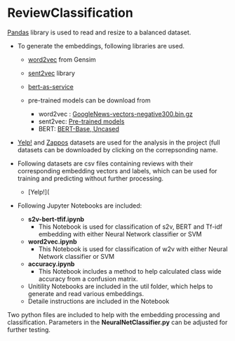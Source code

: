 # ReviewClassification

[Pandas](https://pandas.pydata.org/) library is used to read and resize to a balanced dataset.

* To generate the embeddings, following libraries are used.
  - [word2vec](https://radimrehurek.com/gensim/models/word2vec.html) from Gensim
  - [sent2vec](https://github.com/epfml/sent2vec) library
  - [bert-as-service](https://github.com/hanxiao/bert-as-service)
  
  - pre-trained models can be download from
    - word2vec : [GoogleNews-vectors-negative300.bin.gz](https://drive.google.com/file/d/0B7XkCwpI5KDYNlNUTTlSS21pQmM/edit)
    - sent2vec: [Pre-trained models](https://github.com/epfml/sent2vec#downloading-sent2vec-pre-trained-models)
    - BERT: [BERT-Base, Uncased](https://storage.googleapis.com/bert_models/2018_10_18/uncased_L-12_H-768_A-12.zip)

* [Yelp!](https://www.yelp.com/dataset/) and [Zappos](https://ppgweb.s3.us-east-1.amazonaws.com/share/reviews_shoes.tar.bz2) datasets are used for the analysis in the project (full datasets can be downloaded by clicking on the correpsonding name.
* Following datasets are csv files containing reviews with their corresponding embedding vectors and labels, which can be used for training and predicting without further processing.
  - [Yelp!](

* Following Jupyter Notebooks are included:
  - <b>s2v-bert-tfif.ipynb</b>
    - This Notebook is used for classification of s2v, BERT and Tf-idf embedding with either Neural Network classifier or SVM
  - <b>word2vec.ipynb</b>
    - This Notebook is used for classification of w2v with either Neural Network classifier or SVM
  - <b>accuracy.ipynb</b>
    - This Notebook includes a method to help calculated class wide accuracy from a confusion matrix.
  - Unitility Notebooks are included in the util folder, which helps to generate and read various embeddings.
  - Detaile instructions are included in the Notebook
 
Two python files are included to help with the embedding processing and classification. Parameters in the <b>NeuralNetClassifier.py</b> can be adjusted for further testing.


